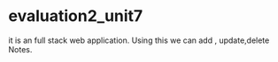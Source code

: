 # evaluation2_unit7
it is an full stack web application. Using this we can add , update,delete Notes.
